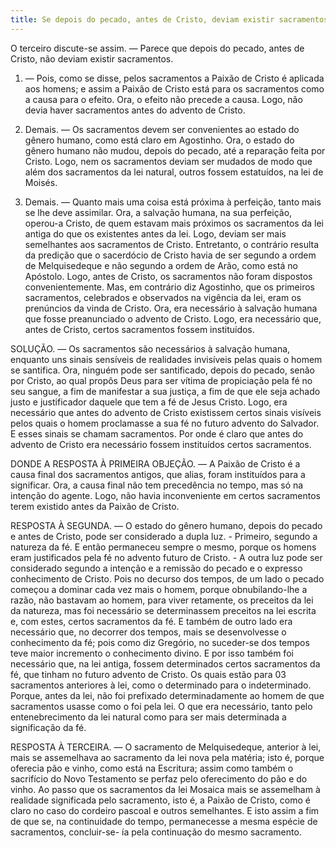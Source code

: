 ```yaml
---
title: Se depois do pecado, antes de Cristo, deviam existir sacramentos
---
```


O terceiro discute-se assim. — Parece que depois do pecado, antes de Cristo, não deviam existir sacramentos.  

1. — Pois, como se disse, pelos sacramentos a Paixão de Cristo é aplicada aos homens; e assim a Paixão de Cristo está para os sacramentos como a causa para o efeito. Ora, o efeito não precede a causa. Logo, não devia haver sacramentos antes do advento de Cristo.  

2. Demais. — Os sacramentos devem ser convenientes ao estado do gênero humano, como está claro em Agostinho. Ora, o estado do gênero humano não mudou, depois do pecado, até a reparação feita por Cristo. Logo, nem os sacramentos deviam ser mudados de modo que além dos sacramentos da lei natural, outros fossem estatuídos, na lei de Moisés.  

3. Demais. — Quanto mais uma coisa está próxima à perfeição, tanto mais se lhe deve assimilar. Ora, a salvação humana, na sua perfeição, operou-a Cristo, de quem estavam mais próximos os sacramentos da lei antiga do que os existentes antes da lei. Logo, deviam ser mais semelhantes aos sacramentos de Cristo. Entretanto, o contrário resulta da predição que o sacerdócio de Cristo havia de ser segundo a ordem de Melquisedeque e não segundo a ordem de Arão, como está no Apóstolo. Logo, antes de Cristo, os sacramentos não foram dispostos convenientemente.  Mas, em contrário diz Agostinho, que os primeiros sacramentos, celebrados e observados na vigência da lei, eram os prenúncios da vinda de Cristo. Ora, era necessário à salvação humana que fosse preanunciado o advento de Cristo. Logo, era necessário que, antes de Cristo, certos sacramentos fossem instituídos.  

SOLUÇÃO. — Os sacramentos são necessários à salvação humana, enquanto uns sinais sensíveis de realidades invisíveis pelas quais o homem se santifica. Ora, ninguém pode ser santificado, depois do pecado, senão por Cristo, ao qual propôs Deus para ser vítima de propiciação pela fé no seu sangue, a fim de manifestar a sua justiça, a fim de que ele seja achado justo e justificador daquele que tem a fé de Jesus Cristo. Logo, era necessário que antes do advento de Cristo existissem certos sinais visíveis pelos quais o homem proclamasse a sua fé no futuro advento do Salvador. E esses sinais se chamam sacramentos. Por onde é claro que antes do advento de Cristo era necessário fossem instituídos certos sacramentos.  

DONDE A RESPOSTA À PRIMEIRA OBJEÇÃO. — A Paixão de Cristo é a causa final dos sacramentos antigos, que alias, foram instituídos para a significar. Ora, a causa final não tem precedência no tempo, mas só na intenção do agente. Logo, não havia inconveniente em certos sacramentos terem existido antes da Paixão de Cristo.  

RESPOSTA À SEGUNDA. — O estado do gênero humano, depois do pecado e antes de Cristo, pode ser considerado a dupla luz. - Primeiro, segundo a natureza da fé. E então permaneceu sempre o mesmo, porque os homens eram justificados pela fé no advento futuro de Cristo. - A outra luz pode ser considerado segundo a intenção e a remissão do pecado e o expresso conhecimento de Cristo. Pois no decurso dos tempos, de um lado o pecado começou a dominar cada vez mais o homem, porque obnubilando-lhe a razão, não bastavam ao homem, para viver retamente, os preceitos da lei da natureza, mas foi necessário se determinassem preceitos na lei escrita e, com estes, certos sacramentos da fé. E também de outro lado era necessário que, no decorrer dos tempos, mais se desenvolvesse o conhecimento da fé; pois como diz Gregório, no suceder-se dos tempos teve maior incremento o conhecimento divino. E por isso também foi necessário que, na lei antiga, fossem determinados certos sacramentos da fé, que tinham no futuro advento de Cristo. Os quais estão para 03 sacramentos anteriores à lei, como o determinado para o indeterminado. Porque, antes da lei, não foi prefixado determinadamente ao homem de que sacramentos usasse como o foi pela lei. O que era necessário, tanto pelo entenebrecimento da lei natural como para ser mais determinada a significação da fé.  

RESPOSTA À TERCEIRA. — O sacramento de Melquisedeque, anterior à lei, mais se assemelhava ao sacramento da lei nova pela matéria; isto é, porque oferecia pão e vinho, como está na Escritura; assim como também o sacrifício do Novo Testamento se perfaz pelo oferecimento do pão e do vinho. Ao passo que os sacramentos da lei Mosaica mais se assemelham à realidade significada pelo sacramento, isto é, a Paixão de Cristo, como é claro no caso do cordeiro pascoal e outros semelhantes. E isto assim a fim de que se, na continuidade do tempo, permanecesse a mesma espécie de sacramentos, concluir-se- ía pela continuação do mesmo sacramento.